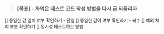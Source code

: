 > ### [목표] - 까먹은 테스트 코드 작성 방법을 다시 금 되돌리자

[] 동일한 값 일치 여부 확인하기 - 단일
[] 동일한 값이 여부 확인하기 - 복수
[] 예외 처리 부분 확인하기
[] 동시성 테스트하는 방법
